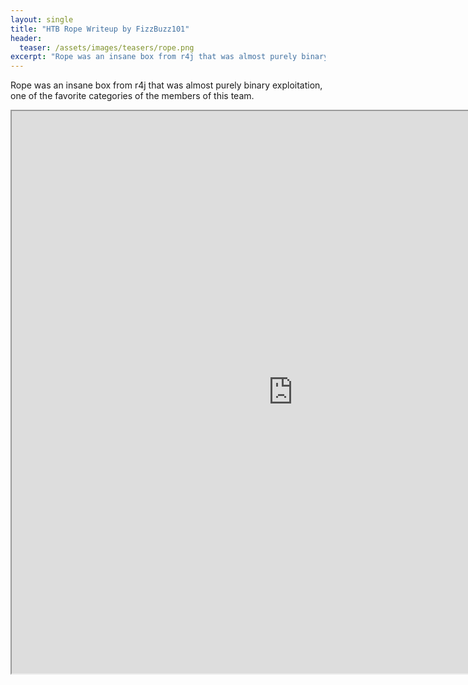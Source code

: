 ```yaml
---
layout: single
title: "HTB Rope Writeup by FizzBuzz101"
header:
  teaser: /assets/images/teasers/rope.png
excerpt: "Rope was an insane box from r4j that was almost purely binary exploitation, one of the favorite categories of the members of this team."
---
```


Rope was an insane box from r4j that was almost purely binary exploitation, one of the favorite categories of the members of this team.

<iframe src='https://www.willsroot.io/2020/05/rope-hackthebox-writeup.html' width="900" height="900"></iframe>

